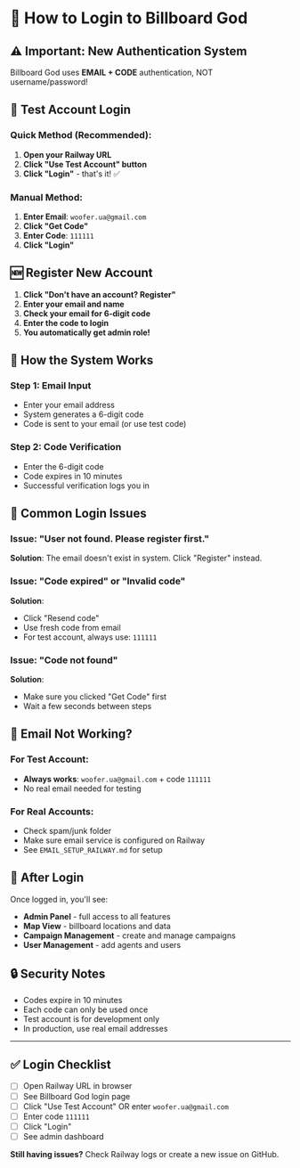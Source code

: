 # 🔐 How to Login to Billboard God

## ⚠️ Important: New Authentication System

Billboard God uses **EMAIL + CODE** authentication, NOT username/password!

## 🧪 Test Account Login

### Quick Method (Recommended):
1. **Open your Railway URL**
2. **Click "Use Test Account" button** 
3. **Click "Login"** - that's it! ✅

### Manual Method:
1. **Enter Email**: `woofer.ua@gmail.com`
2. **Click "Get Code"**
3. **Enter Code**: `111111`  
4. **Click "Login"**

## 🆕 Register New Account

1. **Click "Don't have an account? Register"**
2. **Enter your email and name**
3. **Check your email for 6-digit code**
4. **Enter the code to login**
5. **You automatically get admin role!**

## 🔧 How the System Works

### Step 1: Email Input
- Enter your email address
- System generates a 6-digit code
- Code is sent to your email (or use test code)

### Step 2: Code Verification  
- Enter the 6-digit code
- Code expires in 10 minutes
- Successful verification logs you in

## 🚨 Common Login Issues

### Issue: "User not found. Please register first."
**Solution**: The email doesn't exist in system. Click "Register" instead.

### Issue: "Code expired" or "Invalid code"
**Solution**: 
- Click "Resend code" 
- Use fresh code from email
- For test account, always use: `111111`

### Issue: "Code not found"
**Solution**: 
- Make sure you clicked "Get Code" first
- Wait a few seconds between steps

## 📧 Email Not Working?

### For Test Account:
- **Always works**: `woofer.ua@gmail.com` + code `111111`
- No real email needed for testing

### For Real Accounts:
- Check spam/junk folder
- Make sure email service is configured on Railway
- See `EMAIL_SETUP_RAILWAY.md` for setup

## 🎯 After Login

Once logged in, you'll see:
- **Admin Panel** - full access to all features
- **Map View** - billboard locations and data  
- **Campaign Management** - create and manage campaigns
- **User Management** - add agents and users

## 🔒 Security Notes

- Codes expire in 10 minutes
- Each code can only be used once
- Test account is for development only
- In production, use real email addresses

---

## ✅ Login Checklist

- [ ] Open Railway URL in browser
- [ ] See Billboard God login page  
- [ ] Click "Use Test Account" OR enter `woofer.ua@gmail.com`
- [ ] Enter code `111111` 
- [ ] Click "Login"
- [ ] See admin dashboard

**Still having issues?** Check Railway logs or create a new issue on GitHub.
